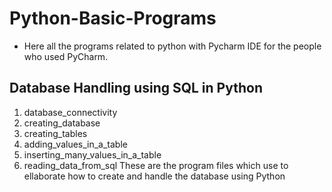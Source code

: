 # Python-Basic-Programs
  * Here all the programs related to python with Pycharm IDE for the people who used PyCharm.
    
## Database Handling using SQL in Python
1. database_connectivity
2. creating_database
3. creating_tables
4. adding_values_in_a_table
5. inserting_many_values_in_a_table
6. reading_data_from_sql
   These are the program files which use to ellaborate how to create and handle the database using Python
    
